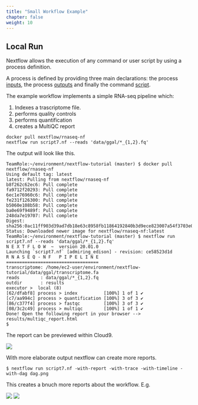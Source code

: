 ```yaml
---
title: "Small Workflow Example"
chapter: false
weight: 10
---
```


## Local Run


Nextflow allows the execution of any command or user script by using a process definition.

A process is defined by providing three main declarations: the process [inputs](https://www.nextflow.io/docs/latest/process.html#inputs), the process [outputs](https://www.nextflow.io/docs/latest/process.html#outputs) and finally the command [script](https://www.nextflow.io/docs/latest/process.html#script).

The example workflow implements a simple RNA-seq pipeline which:

   1. Indexes a trascriptome file.
   2. performs quality controls
   3. performs quantification
   4. creates a MultiQC report

```
docker pull nextflow/rnaseq-nf
nextflow run script7.nf --reads 'data/ggal/*_{1,2}.fq'
```

The output will look like this.

```
TeamRole:~/environment/nextflow-tutorial (master) $ docker pull nextflow/rnaseq-nf
Using default tag: latest
latest: Pulling from nextflow/rnaseq-nf
b8f262c62ec6: Pull complete 
fa9712f20293: Pull complete 
6ec1e76960c6: Pull complete 
fe231f126300: Pull complete 
b5060e108b58: Pull complete 
ba0e69f9489f: Pull complete 
248da7e19707: Pull complete 
Digest: sha256:0ac11ff903d39ad7db18e63c8958fb11864192840b3d9ece823007a54f3703e0
Status: Downloaded newer image for nextflow/rnaseq-nf:latest
TeamRole:~/environment/nextflow-tutorial (master) $ nextflow run script7.nf --reads 'data/ggal/*_{1,2}.fq'
N E X T F L O W  ~  version 20.01.0
Launching `script7.nf` [admiring_edison] - revision: ce58523d1d
R N A S E Q - N F   P I P E L I N E    
===================================
transcriptome: /home/ec2-user/environment/nextflow-tutorial/data/ggal/transcriptome.fa
reads        : data/ggal/*_{1,2}.fq
outdir       : results
executor >  local (8)
[62/dfabf8] process > index          [100%] 1 of 1 ✔
[c7/aa994c] process > quantification [100%] 3 of 3 ✔
[86/c377f4] process > fastqc         [100%] 3 of 3 ✔
[08/3c2c49] process > multiqc        [100%] 1 of 1 ✔
Done! Open the following report in your browser --> results/multiqc_report.html
$ 
```

The report can be previewed within Cloud9.

![](/images/nextflow-on-aws-batch/nextflow101/multiqc_report.png)


With more elaborate output nextflow can create more reports.

```
$ nextflow run script7.nf -with-report -with-trace -with-timeline -with-dag dag.png 
```

This creates a bnuch more reports about the workflow. E.g.

![](/images/nextflow-on-aws-batch/nextflow101/dag.png) 
![](/images/nextflow-on-aws-batch/nextflow101/timeline.png) 
